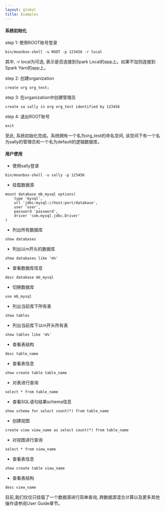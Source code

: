 ```yaml
---
layout: global
title: Examples
---
```


#### 系统初始化
step 1: 使用ROOT账号登录
```
bin/moonbox-shell -u ROOT -p 123456 -r local
```
其中, -r local为可选, 表示是否连接到Spark Local的app上。如果不加则连接到 Spark Yarn的app上。

step 2: 创建organization
```
create org org_test;
```
step 3: 在organization中创建管理员
```
create sa sally in org org_test identified by 123456
```
step 4: 退出ROOT账号
```
exit
```
至此, 系统初始化完成。系统拥有一个名为org_test的命名空间, 该空间下有一个名为sally的管理员和一个名为default的逻辑数据库。


#### 用户使用
- 使用sally登录
```
bin/moonbox-shell -u sally -p 123456
```
- 挂载数据源
```
mount database mb_mysql options(
    type 'mysql',
    url 'jdbc:mysql://host:port/database',
    user 'user',
    password 'password',
    driver 'com.mysql.jdbc.Driver'
)
```
- 列出所有数据库
```
show databases
```
- 列出以m开头的数据库
```
show databases like 'm%'
```
- 查看数据库信息
```
desc database mb_mysql
```
- 切换数据库
```
use mb_mysql
```
- 列出当前库下所有表
```
show tables
```
- 列出当前库下以m开头所有表
```
show tables like 'm%'
```
- 查看表结构
```
desc table_name
```
- 查看表信息
```
show create table table_name
```
- 对表进行查询
```
select * from table_name
```
- 查看SQL语句结果schema信息
```
show schema for select count(*) from table_name
```
- 创建视图
```
create view view_name as select count(*) from table_name
```
- 对视图进行查询
```
select * from view_name
```
- 查看表信息
```
show create table view_name
```
- 查看表结构
```
desc view_name
```

目前,我们仅仅只挂载了一个数据源进行简单查询, 跨数据源混合计算以及更多其他操作请参阅User Guide章节。

